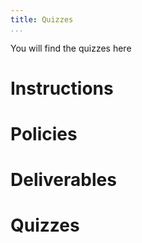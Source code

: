 ```yaml
---
title: Quizzes
...
```


You will find the quizzes here

# Instructions

# Policies

# Deliverables

# Quizzes

